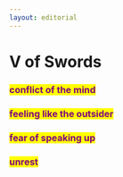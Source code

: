```yaml
---
layout: editorial
---
```


# V of Swords

### <mark style="color:purple;">conflict of the mind</mark>

### <mark style="color:purple;">feeling like the outsider</mark>&#x20;

### <mark style="color:purple;">fear of speaking up</mark>&#x20;

### <mark style="color:purple;">unrest</mark>

